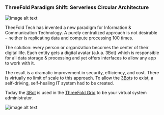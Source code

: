 ### ThreeFold Paradigm Shift: Serverless Circular Architecture

![image alt text](threefold__circular_architecture_1.png  )

TheeFold Tech has invented a new paradigm for Information & Communication Technology. A purely centralized approach is not desirable – neither is replicating data and compute processing 100 times. 

The solution: every person or organization becomes the center of their digital life. Each entity gets a digital avatar (a.k.a. 3Bot)  which is responsible for all data storage & processing and yet offers interfaces to allow any app to work with it. 


The result is a dramatic improvement in security, efficiency, and cost. There is virtually no limit of scale to this approach. To allow the [3Bot](threefold__3bot_def)s to exist, a self-driving, self-healing IT system had to be created.

Today the [3Bot](threefold__3bot_def) is used in the [ThreeFold Grid](threefold__threefold_grid) to be your virtual system administrator.

![image alt text](threefold__circular_architecture_2.png  )